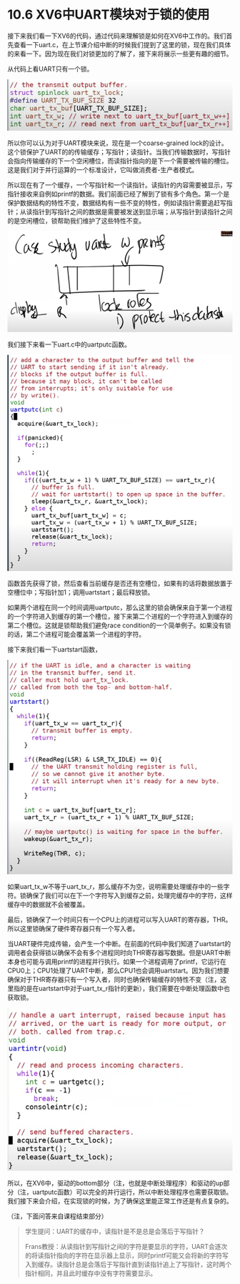 # 10.6 XV6中UART模块对于锁的使用

接下来我们看一下XV6的代码，通过代码来理解锁是如何在XV6中工作的。我们首先查看一下uart.c，在上节课介绍中断的时候我们提到了这里的锁，现在我们具体的来看一下。因为现在我们对锁更加的了解了，接下来将展示一些更有趣的细节。

从代码上看UART只有一个锁。

![](../.gitbook/assets/image%20%28466%29.png)

所以你可以认为对于UART模块来说，现在是一个coarse-grained lock的设计。这个锁保护了UART的的传输缓存；写指针；读指针。当我们传输数据时，写指针会指向传输缓存的下一个空闲槽位，而读指针指向的是下一个需要被传输的槽位。这是我们对于并行运算的一个标准设计，它叫做消费者-生产者模式。

所以现在有了一个缓存，一个写指针和一个读指针。读指针的内容需要被显示，写指针接收来自例如printf的数据。我们前面已经了解到了锁有多个角色。第一个是保护数据结构的特性不变，数据结构有一些不变的特性，例如读指针需要追赶写指针；从读指针到写指针之间的数据是需要被发送到显示端；从写指针到读指针之间的是空闲槽位，锁帮助我们维护了这些特性不变。

![](../.gitbook/assets/image%20%28526%29.png)

我们接下来看一下uart.c中的uartputc函数。

![](../.gitbook/assets/image%20%28494%29.png)

函数首先获得了锁，然后查看当前缓存是否还有空槽位，如果有的话将数据放置于空槽位中；写指针加1；调用uartstart；最后释放锁。

如果两个进程在同一个时间调用uartputc，那么这里的锁会确保来自于第一个进程的一个字符进入到缓存的第一个槽位，接下来第二个进程的一个字符进入到缓存的第二个槽位。这就是锁帮助我们避免race condition的一个简单例子。如果没有锁的话，第二个进程可能会覆盖第一个进程的字符。

接下来我们看一下uartstart函数，

![](../.gitbook/assets/image%20%28536%29.png)

如果uart\_tx\_w不等于uart\_tx\_r，那么缓存不为空，说明需要处理缓存中的一些字符。锁确保了我们可以在下一个字符写入到缓存之前，处理完缓存中的字符，这样缓存中的数据就不会被覆盖。

最后，锁确保了一个时间只有一个CPU上的进程可以写入UART的寄存器，THR。所以这里锁确保了硬件寄存器只有一个写入者。

当UART硬件完成传输，会产生一个中断。在前面的代码中我们知道了uartstart的调用者会获得锁以确保不会有多个进程同时向THR寄存器写数据。但是UART中断本身也可能与调用printf的进程并行执行。如果一个进程调用了printf，它运行在CPU0上；CPU1处理了UART中断，那么CPU1也会调用uartstart。因为我们想要确保对于THR寄存器只有一个写入者，同时也确保传输缓存的特性不变（注，这里指的是在uartstart中对于uart\_tx\_r指针的更新），我们需要在中断处理函数中也获取锁。

![](../.gitbook/assets/image%20%28449%29.png)

所以，在XV6中，驱动的bottom部分（注，也就是中断处理程序）和驱动的up部分（注，uartputc函数）可以完全的并行运行，所以中断处理程序也需要获取锁。我们接下来会介绍，在实现锁的时候，为了确保这里能正常工作还是有点复杂的。

（注，下面问答来自课程结束部分）

> 学生提问：UART的缓存中，读指针是不是总是会落后于写指针？
>
> Frans教授：从读指针到写指针之间的字符是要显示的字符，UART会逐次的将读指针指向的字符在显示器上显示，同时printf可能又会将新的字符写入到缓存。读指针总是会落后于写指针直到读指针追上了写指针，这时两个指针相同，并且此时缓存中没有字符需要显示。


